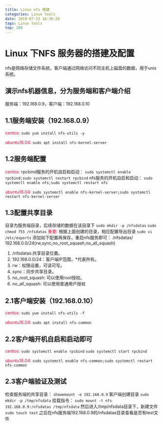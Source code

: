 ```yaml
---
title: Linux nfs 搭建
categories: Linux tools
date: 2019-07-23 16:36:28
tags: Linux tools
top: 100
---
```

# Linux 下NFS 服务器的搭建及配置

nfs是网络存储文件系统，客户端通过网络访问不同主机上磁盘的数据，用于unix系统。
<!--more-->
## 演示nfs机器信息，分为服务端和客户端介绍
服务端：192.168.0.9，客户端：192.168.0.10
## 1.1服务端安装（192.168.0.9）
<font color=#DC143C >centos:</font>
`sudo yum install nfs-utils -y`

<font color=#DC143C >ubuntu16.04:</font>
`sudo apt install nfs-kernel-server`
## 1.2服务端配置
<font color=#DC143C >centos:</font>
rpcbind服务的开机自启和启动：
`sudo systemctl enable rpcbind;sudo systemctl restart rpcbind`
nfs服务的开机自启和启动：
`sudo systemctl enable nfs;sudo systemctl restart nfs`

<font color=#DC143C >ubuntu16.04:</font>
`sudo systemctl enable nfs-kernel-server;sudo systemctl restart nfs-kernel-server`
## 1.3配置共享目录
目录为服务端目录，后续存储的数据在该目录下
`sudo mkdir -p /nfsdatas`
`sudo chmod 755 /nfsdatas`
<font color=#DC143C >重要:</font> 根据上面创建的目录，相应配置导出目录
`sudo vi /etc/exports`
添加如下配置再保存，重启nfs服务即可：
/nfsdatas/ 192.168.0.0/24(rw,sync,no_root_squash,no_all_squash)
1. /nfsdatas:共享目录位置。
2. 192.168.0.0/24：客户端IP范围，*代表所有。
3. rw：权限设置，可读可写。
4. sync：同步共享目录。
5. no_root_squash: 可以使用root授权。
6. no_all_squash: 可以使用普通用户授权

## 2.1客户端安装（192.168.0.10）
<font color=#DC143C >centos:</font>
`sudo yum install nfs-utils -f`

<font color=#DC143C >ubuntu16.04:</font>
`sudo apt install nfs-common`
## 2.2客户端开机自启和启动即可
<font color=#DC143C >centos:</font>
`sudo systemctl enable rpcbind`
`sudo systemctl start rpcbind`

<font color=#DC143C >ubuntu16.04:</font>
`sudo systemctl enable nfs-common;sudo systemctl restart nfs-common`
## 2.3客户端验证及测试
检查服务端的共享目录：
`showemount -e 192.168.0.9`
客户端创建目录
`sudo mkdir -p /tmp/nfsdata`
挂载指令：
`sudo mount -t nfs 192.168.0.9:/nfsdatas /tmp/nfsdata`
然后进入/tmp/nfsdata目录下，新建文件
`sudo touch test`
之后在nfs服务端192.168.0.9的/nfsdatas目录查看是否有test文件